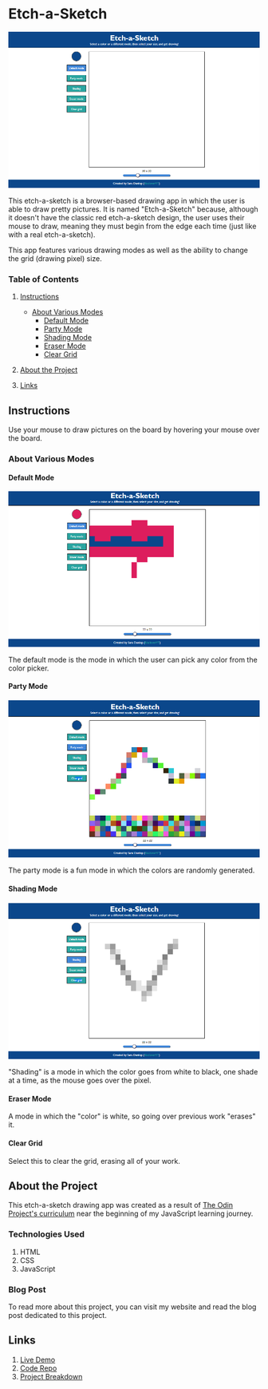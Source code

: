 # Etch-a-Sketch

![](./Images/main_app.png)

This etch-a-sketch is a browser-based drawing app in which the user is able to draw pretty pictures. It is named "Etch-a-Sketch" because, although it doesn't have the classic red etch-a-sketch design, the user uses their mouse to draw, meaning they must begin from the edge each time (just like with a real etch-a-sketch). 

This app features various drawing modes as well as the ability to change the grid (drawing pixel) size.

### Table of Contents
1. [Instructions](#Instructions)
    - [About Various Modes](#about-various-modes)
        - [Default Mode](#default-mode)
        - [Party Mode](#party-mode)
        - [Shading Mode](#shading-mode)
        - [Eraser Mode](#eraser-mode)
        - [Clear Grid](#clear-grid)

2. [About the Project](#about-the-project)
3. [Links](#links)

## Instructions
Use your mouse to draw pictures on the board by hovering your mouse over the board. 

### About Various Modes

#### Default Mode

![](./Images/default_mode.png)

The default mode is the mode in which the user can pick any color from the color picker.

#### Party Mode

![](./Images/party_mode.png)

The party mode is a fun mode in which the colors are randomly generated.

#### Shading Mode

![](./Images/shading_mode.png)

"Shading" is a mode in which the color goes from white to black, one shade at a time, as the mouse goes over the pixel.

#### Eraser Mode

A mode in which the "color" is white, so going over previous work "erases" it.

#### Clear Grid

Select this to clear the grid, erasing all of your work.

## About the Project

This etch-a-sketch drawing app was created as a result of [The Odin Project's curriculum](https://www.theodinproject.com/) near the beginning of my JavaScript learning journey. 

### Technologies Used

1. HTML
2. CSS
3. JavaScript

### Blog Post

To read more about this project, you can visit my website and read the blog post dedicated to this project.

## Links

1. [Live Demo](https://risclover.github.io/etch-a-sketch)
2. [Code Repo](https://www.github.com/Risclover/etch-a-sketch)
3. [Project Breakdown](https://risclover.github.io/official-portfolio/blog/project_breakdown_etchasketch.html)
